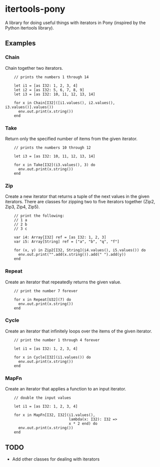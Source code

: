 # itertools-pony

A library for doing useful things with iterators in Pony (inspired by the Python itertools library).

## Examples

### Chain

Chain together two iterators.

```pony
    // prints the numbers 1 through 14

    let i1 = [as I32: 1, 2, 3, 4]
    let i2 = [as I32: 5, 6, 7, 8, 9]
    let i3 = [as I32: 10, 11, 12, 13, 14]

    for x in Chain[I32]([i1.values(), i2.values(), i3.values()].values())
      env.out.print(x.string())
    end
```

### Take

Return only the specified number of items from the given iterator.

```pony
    // prints the numbers 10 through 12

    let i3 = [as I32: 10, 11, 12, 13, 14]
    
    for x in Take[I32](i3.values(), 3) do
      env.out.print(x.string())
    end
```

### Zip

Create a new iterator that returns a tuple of the next values in the
given iterators. There are classes for zipping two to five iterators
together (Zip2, Zip3, Zip4, Zip5).

```pony
    // print the following:
    // 1 a
    // 2 b
    // 3 c

    var i4: Array[I32] ref = [as I32: 1, 2, 3]
    var i5: Array[String] ref = ["a", "b", "q", "f"]

    for (x, y) in Zip2[I32, String](i4.values(), i5.values()) do
      env.out.print("".add(x.string()).add(" ").add(y))
    end
```

### Repeat

Create an iterator that repeatedly returns the given value.

```pony
    // print the number 7 forever
    
    for x in Repeat[U32](7) do
      env.out.print(x.string())
    end
```

### Cycle

Create an iterator that infinitely loops over the items of the given
iterator.

```pony
    // print the number 1 through 4 forever

    let i1 = [as I32: 1, 2, 3, 4]
    
    for x in Cycle[I32](i1.values()) do
      env.out.print(x.string())
    end
```

### MapFn

Create an iterator that applies a function to an input iterator.

```pony
    // double the input values

    let i1 = [as I32: 1, 2, 3, 4]
    
    for x in MapFn[I32, I32](i1.values(),
                             lambda(x: I32): I32 =>
                             x * 2 end) do
      env.out.print(x.string())
    end
```


## TODO

* Add other classes for dealing with iterators
